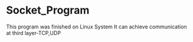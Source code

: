 # Socket_Program

This program was finished on Linux System
It can achieve communication at third layer-TCP,UDP
